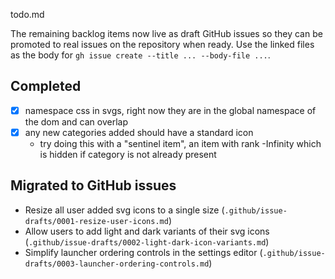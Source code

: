 todo.md

The remaining backlog items now live as draft GitHub issues so they can be promoted to
real issues on the repository when ready. Use the linked files as the body for
`gh issue create --title ... --body-file ...`.

## Completed

- [x] namespace css in svgs, right now they are in the global namespace of the dom and can overlap
- [x] any new categories added should have a standard icon
  - try doing this with a "sentinel item", an item with rank -Infinity which is hidden if category is not already present

## Migrated to GitHub issues

- Resize all user added svg icons to a single size (`.github/issue-drafts/0001-resize-user-icons.md`)
- Allow users to add light and dark variants of their svg icons (`.github/issue-drafts/0002-light-dark-icon-variants.md`)
- Simplify launcher ordering controls in the settings editor (`.github/issue-drafts/0003-launcher-ordering-controls.md`)
